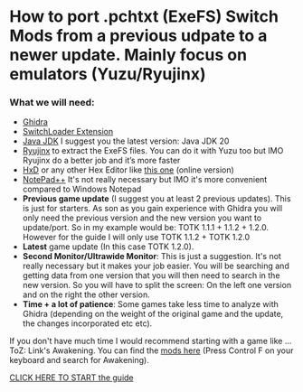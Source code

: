 # How to port .pchtxt (ExeFS) Switch Mods from a previous udpate to a newer update. Mainly focus on emulators (Yuzu/Ryujinx)

### What we will need:

- [Ghidra](https://github.com/NationalSecurityAgency/ghidra/releases)
- [SwitchLoader Extension](https://github.com/StevensND/Ghidra-Switch-Loader/releases)
- [Java JDK](https://adoptium.net/temurin/releases/?version=20) I suggest you the latest version: Java JDK 20
- [Ryujinx](https://ryujinx.org/download/) to extract the ExeFS files. You can do it with Yuzu too but IMO Ryujinx do a better job and it’s more faster
- [HxD](https://mh-nexus.de/en/downloads.php?product=HxD20) or any other Hex Editor like [this one](https://hexed.it/) (online version)
- [NotePad++](https://notepad-plus-plus.org/downloads/) It's not really necessary but IMO it's more convenient compared to Windows Notepad
-	**Previous game update** (I suggest you at least 2 previous updates). This is just for starters. As son as you gain experience with Ghidra you will only need the previous version and the new version you want to update/port. So in my example would be: TOTK 1.1.1 + 1.1.2 + 1.2.0. However for the guide I will only use TOTK 1.1.2 + TOTK 1.2.0
-	**Latest** game update (In this case TOTK 1.2.0).
-	**Second Monitor/Ultrawide Monitor**: This is just a suggestion. It's not really necessary but it makes your job easier. You will be searching and getting data from one version that you will then need to search in the new version. So you will have to split the screen: On the left one version and on the right the other version.
-	**Time + a lot of patience**: Some games take less time to analyze with Ghidra (depending on the weight of the original game and the update, the changes incorporated etc etc).

  If you don't have much time I would recommend starting with a game like ...  ToZ: Link's Awakening. You can find the [mods here](https://yuzu-emu.org/wiki/switch-mods/) (Press Control F on your keyboard and search for Awakening).

  [CLICK HERE TO START the guide](https://github.com/StevensND/ghidra-port-mods-guide/blob/main/RyujinxSteps.md)
